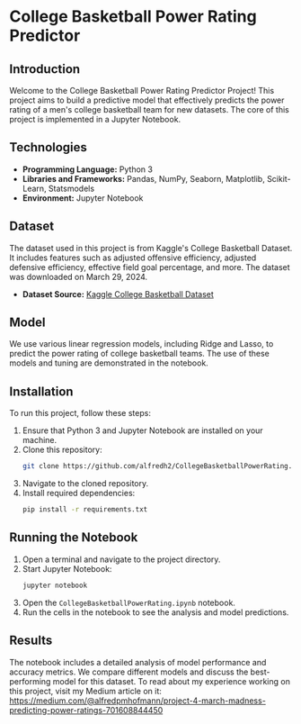 # College Basketball Power Rating Predictor

## Introduction
Welcome to the College Basketball Power Rating Predictor Project! This project aims to build a predictive model that effectively predicts the power rating of a men's college basketball team for new datasets. The core of this project is implemented in a Jupyter Notebook.

## Technologies
- **Programming Language:** Python 3
- **Libraries and Frameworks:** Pandas, NumPy, Seaborn, Matplotlib, Scikit-Learn, Statsmodels
- **Environment:** Jupyter Notebook

## Dataset
The dataset used in this project is from Kaggle's College Basketball Dataset. It includes features such as adjusted offensive efficiency, adjusted defensive efficiency, effective field goal percentage, and more. The dataset was downloaded on March 29, 2024.

- **Dataset Source:** [Kaggle College Basketball Dataset](https://www.kaggle.com/datasets/andrewsundberg/college-basketball-dataset?resource=download)

## Model
We use various linear regression models, including Ridge and Lasso, to predict the power rating of college basketball teams. The use of these models and tuning are demonstrated in the notebook.

## Installation
To run this project, follow these steps:

1. Ensure that Python 3 and Jupyter Notebook are installed on your machine.
2. Clone this repository:
   ```bash
   git clone https://github.com/alfredh2/CollegeBasketballPowerRating.git
   ```
3. Navigate to the cloned repository.
4. Install required dependencies:
   ```bash
   pip install -r requirements.txt
   ```

## Running the Notebook
1. Open a terminal and navigate to the project directory.
2. Start Jupyter Notebook:
   ```bash
   jupyter notebook
   ```
3. Open the `CollegeBasketballPowerRating.ipynb` notebook.
4. Run the cells in the notebook to see the analysis and model predictions.

## Results
The notebook includes a detailed analysis of model performance and accuracy metrics. We compare different models and discuss the best-performing model for this dataset. To read about my experience working on this project, visit my Medium article on it: https://medium.com/@alfredpmhofmann/project-4-march-madness-predicting-power-ratings-701608844450
